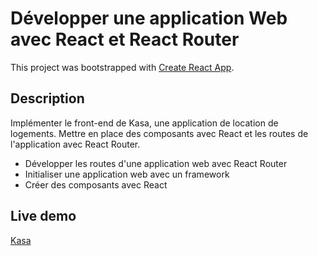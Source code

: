 # Développer une application Web avec React et React Router

This project was bootstrapped with [Create React App](https://github.com/facebook/create-react-app).

## Description

Implémenter le front-end de Kasa, une application de location de logements. Mettre en place des composants avec React et les routes de l'application avec React Router.

- Développer les routes d'une application web avec React Router
- Initialiser une application web avec un framework
- Créer des composants avec React

## Live demo

[Kasa](https://kasa-oc.netlify.app/)